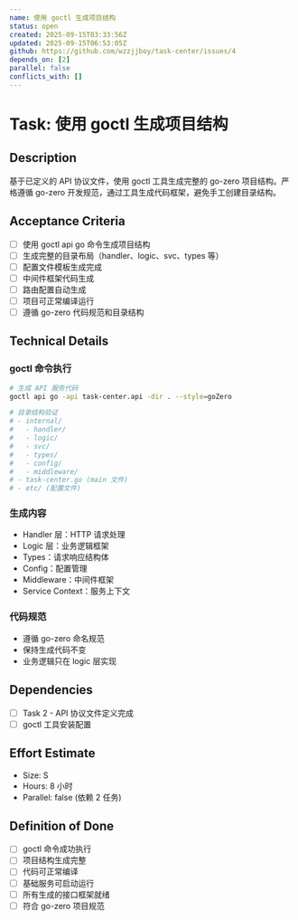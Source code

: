 ```yaml
---
name: 使用 goctl 生成项目结构
status: open
created: 2025-09-15T03:33:56Z
updated: 2025-09-15T06:53:05Z
github: https://github.com/wzzjjboy/task-center/issues/4
depends_on: [2]
parallel: false
conflicts_with: []
---
```


# Task: 使用 goctl 生成项目结构

## Description
基于已定义的 API 协议文件，使用 goctl 工具生成完整的 go-zero 项目结构。严格遵循 go-zero 开发规范，通过工具生成代码框架，避免手工创建目录结构。

## Acceptance Criteria
- [ ] 使用 goctl api go 命令生成项目结构
- [ ] 生成完整的目录布局（handler、logic、svc、types 等）
- [ ] 配置文件模板生成完成
- [ ] 中间件框架代码生成
- [ ] 路由配置自动生成
- [ ] 项目可正常编译运行
- [ ] 遵循 go-zero 代码规范和目录结构

## Technical Details
### goctl 命令执行
```bash
# 生成 API 服务代码
goctl api go -api task-center.api -dir . --style=goZero

# 目录结构验证
# - internal/
#   - handler/
#   - logic/
#   - svc/
#   - types/
#   - config/
#   - middleware/
# - task-center.go (main 文件)
# - etc/ (配置文件)
```

### 生成内容
- Handler 层：HTTP 请求处理
- Logic 层：业务逻辑框架
- Types：请求响应结构体
- Config：配置管理
- Middleware：中间件框架
- Service Context：服务上下文

### 代码规范
- 遵循 go-zero 命名规范
- 保持生成代码不变
- 业务逻辑只在 logic 层实现

## Dependencies
- [ ] Task 2 - API 协议文件定义完成
- [ ] goctl 工具安装配置

## Effort Estimate
- Size: S
- Hours: 8 小时
- Parallel: false (依赖 2 任务)

## Definition of Done
- [ ] goctl 命令成功执行
- [ ] 项目结构生成完整
- [ ] 代码可正常编译
- [ ] 基础服务可启动运行
- [ ] 所有生成的接口框架就绪
- [ ] 符合 go-zero 项目规范
